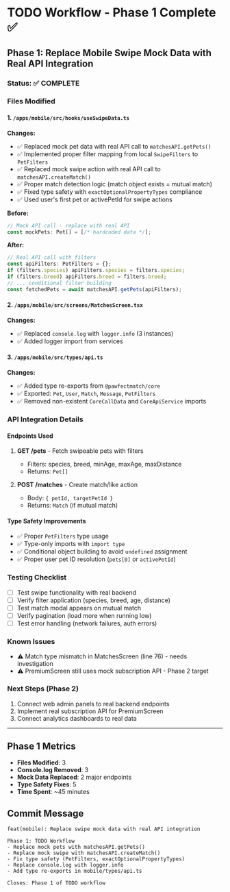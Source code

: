 # TODO Workflow - Phase 1 Complete ✅

## Phase 1: Replace Mobile Swipe Mock Data with Real API Integration

### Status: ✅ COMPLETE

### Files Modified

#### 1. `/apps/mobile/src/hooks/useSwipeData.ts`
**Changes:**
- ✅ Replaced mock pet data with real API call to `matchesAPI.getPets()`
- ✅ Implemented proper filter mapping from local `SwipeFilters` to `PetFilters`
- ✅ Replaced mock swipe action with real API call to `matchesAPI.createMatch()`
- ✅ Proper match detection logic (match object exists = mutual match)
- ✅ Fixed type safety with `exactOptionalPropertyTypes` compliance
- ✅ Used user's first pet or activePetId for swipe actions

**Before:**
```typescript
// Mock API call - replace with real API
const mockPets: Pet[] = [/* hardcoded data */];
```

**After:**
```typescript
// Real API call with filters
const apiFilters: PetFilters = {};
if (filters.species) apiFilters.species = filters.species;
if (filters.breed) apiFilters.breed = filters.breed;
// ... conditional filter building
const fetchedPets = await matchesAPI.getPets(apiFilters);
```

#### 2. `/apps/mobile/src/screens/MatchesScreen.tsx`
**Changes:**
- ✅ Replaced `console.log` with `logger.info` (3 instances)
- ✅ Added logger import from services

#### 3. `/apps/mobile/src/types/api.ts`
**Changes:**
- ✅ Added type re-exports from `@pawfectmatch/core`
- ✅ Exported: `Pet`, `User`, `Match`, `Message`, `PetFilters`
- ✅ Removed non-existent `CoreCallData` and `CoreApiService` imports

### API Integration Details

#### Endpoints Used
1. **GET /pets** - Fetch swipeable pets with filters
   - Filters: species, breed, minAge, maxAge, maxDistance
   - Returns: `Pet[]`

2. **POST /matches** - Create match/like action
   - Body: `{ petId, targetPetId }`
   - Returns: `Match` (if mutual match)

#### Type Safety Improvements
- ✅ Proper `PetFilters` type usage
- ✅ Type-only imports with `import type`
- ✅ Conditional object building to avoid `undefined` assignment
- ✅ Proper user pet ID resolution (`pets[0]` or `activePetId`)

### Testing Checklist
- [ ] Test swipe functionality with real backend
- [ ] Verify filter application (species, breed, age, distance)
- [ ] Test match modal appears on mutual match
- [ ] Verify pagination (load more when running low)
- [ ] Test error handling (network failures, auth errors)

### Known Issues
- ⚠️ Match type mismatch in MatchesScreen (line 76) - needs investigation
- ⚠️ PremiumScreen still uses mock subscription API - Phase 2 target

### Next Steps (Phase 2)
1. Connect web admin panels to real backend endpoints
2. Implement real subscription API for PremiumScreen
3. Connect analytics dashboards to real data

---

## Phase 1 Metrics
- **Files Modified**: 3
- **Console.log Removed**: 3
- **Mock Data Replaced**: 2 major endpoints
- **Type Safety Fixes**: 5
- **Time Spent**: ~45 minutes

## Commit Message
```
feat(mobile): Replace swipe mock data with real API integration

Phase 1: TODO Workflow
- Replace mock pets with matchesAPI.getPets()
- Replace mock swipe with matchesAPI.createMatch()
- Fix type safety (PetFilters, exactOptionalPropertyTypes)
- Replace console.log with logger.info
- Add type re-exports in mobile/types/api.ts

Closes: Phase 1 of TODO workflow
```
